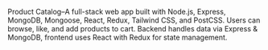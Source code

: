 Product Catalog–A full-stack web app built with Node.js, Express, MongoDB, Mongoose, React, Redux, Tailwind CSS, and PostCSS. Users can browse, like, and add products to cart. Backend handles data via Express & MongoDB, frontend uses React with Redux for state management.
